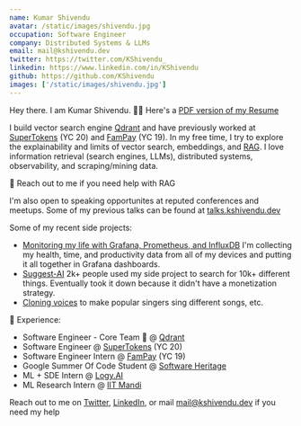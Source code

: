 ```yaml
---
name: Kumar Shivendu
avatar: /static/images/shivendu.jpg
occupation: Software Engineer
company: Distributed Systems & LLMs
email: mail@kshivendu.dev
twitter: https://twitter.com/KShivendu_
linkedin: https://www.linkedin.com/in/KShivendu
github: https://github.com/KShivendu
images: ['/static/images/shivendu.jpg']
---
```


Hey there. I am Kumar Shivendu. 👨‍💻 Here's a [PDF version of my Resume](/resume-pdf)

I build vector search engine [Qdrant](https://github.com/qdrant/qdrant) and have previously worked at [SuperTokens](https://github.com/SuperTokens) (YC 20) and [FamPay](https://fampay.in/) (YC 19).
In my free time, I try to explore the explainability and limits of vector search, embeddings, and [RAG](https://github.com/kshivendu/rag-cookbook). I love information retrieval (search engines, LLMs), distributed systems, observability, and scraping/mining data.

📩 Reach out to me if you need help with RAG

I'm also open to speaking opportunites at reputed conferences and meetups. Some of my previous talks can be found at [talks.kshivendu.dev](https://talks.kshivendu.dev)

Some of my recent side projects:

- [Monitoring my life with Grafana, Prometheus, and InfluxDB](/blog/quantified-self) I'm collecting my health, time, and productivity data from all of my devices and putting it all together in Grafana dashboards.
- [Suggest-AI](https://twitter.com/KShivendu_/status/1655603676189437953?s=20) 2k+ people used my side project to search for 10k+ different things. Eventually took it down because it didn't have a monetization strategy.
- [Cloning voices](https://twitter.com/KShivendu_/status/1650858929558278145) to make popular singers sing different songs, etc.

🚀 Experience:

- Software Engineer - Core Team 🦀 @ [Qdrant](https://qdrant.tech/)
- Software Engineer @ [SuperTokens](https://supertokens.com/) (YC 20)
- Software Engineer Intern @ [FamPay](https://fampay.in/) (YC 19)
- Google Summer Of Code Student @ [Software Heritage](https://softwareheritage.org/)
- ML + SDE Intern @ [Logy.AI](https://logy.ai/)
- ML Research Intern @ [IIT Mandi](https://iitmandi.ac.in/)

Reach out to me on [Twitter](https://twitter.com/KShivendu_), [LinkedIn](https://www.linkedin.com/in/kshivendu/), or mail [mail@kshivendu.dev](mailto:hello@kshivendu.dev) if you need my help
